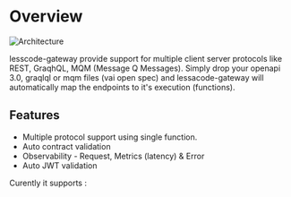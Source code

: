 # Overview
![Architecture](https://github.com/van001/lcgateway/blob/master/lcgateway.png)

lesscode-gateway provide support for multiple client server protocols like REST, GraqhQL, MQM (Message Q Messages). Simply drop your openapi 3.0, graqlql or mqm files (vai open spec) and lessacode-gateway will automatically map the endpoints to it's execution (functions). 

## Features
- Multiple protocol support using single function.
- Auto contract validation
- Observability - Request, Metrics (latency) & Error
- Auto JWT validation 

Curently it supports :
